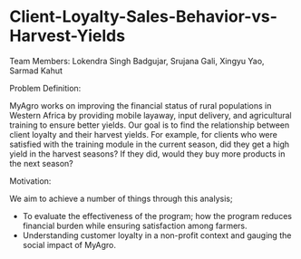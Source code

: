 # Client-Loyalty-Sales-Behavior-vs-Harvest-Yields

Team Members: Lokendra Singh Badgujar, Srujana Gali, Xingyu Yao, Sarmad Kahut

Problem Definition:

MyAgro works on improving the financial status of rural populations in Western Africa by providing mobile layaway, input delivery, and agricultural training to ensure better yields. Our goal is to find the relationship between client loyalty and their harvest yields. For example, for clients who were satisfied with the training module in the current season, did they get a high yield in the harvest seasons? If they did, would they buy more products in the next season?

Motivation:

We aim to achieve a number of things through this analysis;

- To evaluate the effectiveness of the program; how the program reduces financial burden while ensuring satisfaction among farmers.
- Understanding customer loyalty in a non-profit context and gauging the social impact of MyAgro.
